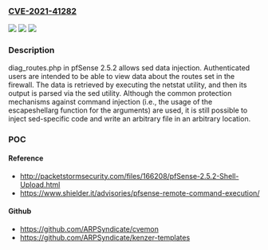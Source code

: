 ### [CVE-2021-41282](https://cve.mitre.org/cgi-bin/cvename.cgi?name=CVE-2021-41282)
![](https://img.shields.io/static/v1?label=Product&message=n%2Fa&color=blue)
![](https://img.shields.io/static/v1?label=Version&message=n%2Fa&color=blue)
![](https://img.shields.io/static/v1?label=Vulnerability&message=n%2Fa&color=brighgreen)

### Description

diag_routes.php in pfSense 2.5.2 allows sed data injection. Authenticated users are intended to be able to view data about the routes set in the firewall. The data is retrieved by executing the netstat utility, and then its output is parsed via the sed utility. Although the common protection mechanisms against command injection (i.e., the usage of the escapeshellarg function for the arguments) are used, it is still possible to inject sed-specific code and write an arbitrary file in an arbitrary location.

### POC

#### Reference
- http://packetstormsecurity.com/files/166208/pfSense-2.5.2-Shell-Upload.html
- https://www.shielder.it/advisories/pfsense-remote-command-execution/

#### Github
- https://github.com/ARPSyndicate/cvemon
- https://github.com/ARPSyndicate/kenzer-templates

